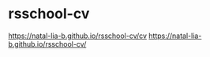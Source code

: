 # rsschool-cv

https://natal-lia-b.github.io/rsschool-cv/cv
https://natal-lia-b.github.io/rsschool-cv/